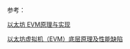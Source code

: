 




参考：

[以太坊 EVM原理与实现](https://www.cnblogs.com/helloworld2018/p/8998926.html)

[以太坊虚拟机（EVM）底层原理及性能缺陷](https://abelsu7.top/2018/02/28/ethereum-virtual-machine/)